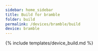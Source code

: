```yaml
---
sidebar: home_sidebar
title: Build for bramble
folder: build
permalink: /devices/bramble/build
device: bramble
---
```

{% include templates/device_build.md %}
